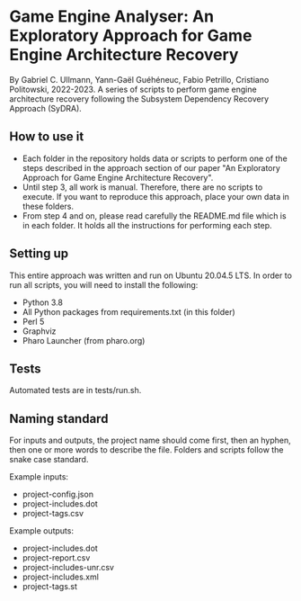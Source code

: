 # Game Engine Analyser: An Exploratory Approach for Game Engine Architecture Recovery
By Gabriel C. Ullmann, Yann-Gaël Guéhéneuc, Fabio Petrillo, Cristiano Politowski, 2022-2023. A series of scripts to perform game engine architecture recovery following the Subsystem Dependency Recovery Approach (SyDRA).

## How to use it
- Each folder in the repository holds data or scripts to perform one of the steps described in the approach section of our paper "An Exploratory Approach for Game Engine Architecture Recovery".
- Until step 3, all work is manual. Therefore, there are no scripts to execute. If you want to reproduce this approach, place your own data in these folders.
- From step 4 and on, please read carefully the README.md file which is in each folder. It holds all the instructions for performing each step.

## Setting up
This entire approach was written and run on Ubuntu 20.04.5 LTS. In order to run all scripts, you will need to install the following:
- Python 3.8
- All Python packages from requirements.txt (in this folder)
- Perl 5
- Graphviz
- Pharo Launcher (from pharo.org)

## Tests
Automated tests are in tests/run.sh.

## Naming standard
For inputs and outputs, the project name should come first, then an hyphen, then one or more words to describe the file. Folders and scripts follow the snake case standard.

Example inputs:
- project-config.json
- project-includes.dot
- project-tags.csv

Example outputs:
- project-includes.dot
- project-report.csv
- project-includes-unr.csv
- project-includes.xml
- project-tags.st
